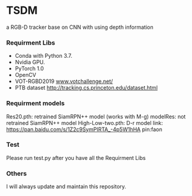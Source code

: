 # TSDM
a RGB-D tracker base on CNN with using depth information

### Requirment Libs
* Conda with Python 3.7.
* Nvidia GPU.
* PyTorch 1.0
* OpenCV
* VOT-RGBD2019 www.votchallenge.net/
* PTB dataset  http://tracking.cs.princeton.edu/dataset.html

### Requirment models
Res20.pth: retrained SiamRPN++ model (works with M-g)
modelRes: not retrained SiamRPN++ model
High-Low-two.pth: D-r model
link: https://pan.baidu.com/s/1Z2c9SymPIRTA_-4p5W1hHA pin:faon


### Test
Please run test.py after you have all the Requirment Libs

### Others
I will always update and maintain this repository.
